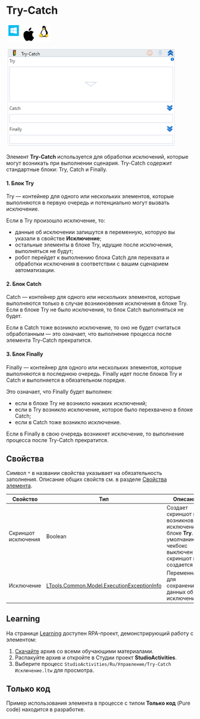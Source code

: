 # Try-Catch

![](<../../../.gitbook/assets/image (100) (1) (1) (1) (1) (1) (1) (1) (1) (46).png>)

![](<../../../.gitbook/assets/image (53).png>)

Элемент **Try-Catch** используется для обработки исключений, которые могут возникать при выполнении сценария. Try-Catch содержит стандартные блоки: Try, Catch и Finally.

#### 1. Блок Try
Try  — контейнер для одного или нескольких элементов, которые выполняются в первую очередь и потенциально могут вызвать исключение. 

Если в Try произошло исключение, то:
* данные об исключении запишутся в переменную, которую вы указали в свойстве **Исключение**;
* остальные элементы в блоке Try, идущие после исключения, выполняться не будут;
* робот перейдет к выполнению блока Catch для перехвата и обработки исключения в соответствии с вашим сценарием автоматизации.

#### 2. Блок Catch
Catch — контейнер для одного или нескольких элементов, которые выполняются только в случае возникновения исключения в блоке Try. Если в блоке Try не было исключения, то блок Catch выполняться не будет.

Если в Catch тоже возникло исключение, то оно не будет считаться обработанным — это означает, что выполнение процесса после элемента Try-Catch прекратится.

#### 3. Блок Finally

Finally — контейнер для одного или нескольких элементов, которые выполняются в последнюю очередь. Finally идет после блоков Try и Catch и выполняется в обязательном порядке.

Это означает, что Finally будет выполнен:
* если в блоке Try не возникло никаких исключений;
* если в Try возникло исключение, которое было перехвачено в блоке Catch;
* если в Catch тоже возникло исключение.

Если в Finally в свою очередь возникнет исключение, то выполнение процесса после Try-Catch прекратится.


## Свойства
Символ `*` в названии свойства указывает на обязательность заполнения. Описание общих свойств см. в разделе [Свойства элемента](https://docs.primo-rpa.ru/primo-rpa/primo-studio/process/elements#svoistva-elementa).

| Свойство            | Тип                                                                               | Описание                                    |
| ------------------- | --------------------------------------------------------------------------------- | ------------------------------------------- |
| Скриншот исключения | Boolean                                                                           | Создает скриншот при возникновении исключения в блоке **Try**. По умолчанию чекбокс выключен — скриншот не создается |
| Исключение          | [LTools.Common.Model.ExecutionExceptionInfo](https://docs.primo-rpa.ru/primo-rpa/g_elements/el_basic/els_logic/datatypes/executionexceptioninfo) | Переменная для сохранения данных об исключении |


## Learning 

На странице [Learning](https://github.com/PrimoRPA/Learning) доступен RPA-проект, демонстрирующий работу с элементом:

1. [Скачайте](https://github.com/PrimoRPA/Learning/archive/refs/heads/master.zip) архив со всеми обучающими материалами.
2. Распакуйте архив и откройте в Студии проект **StudioActivities**.
3. Выберите процесс `StudioActivities/Ru/Управление/Try-Catch Исключение.ltw` для просмотра.

## Только код

Пример использования элемента в процессе с типом **Только код** (Pure code) находится в разработке.
